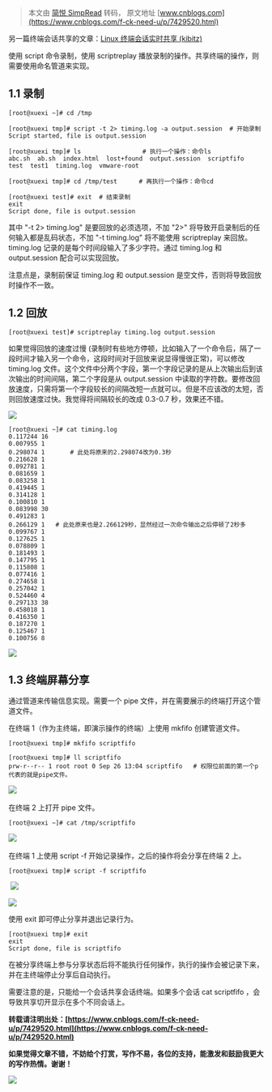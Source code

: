 > 本文由 [简悦 SimpRead](http://ksria.com/simpread/) 转码， 原文地址 [www.cnblogs.com](https://www.cnblogs.com/f-ck-need-u/p/7429520.html)

另一篇终端会话共享的文章：[Linux 终端会话实时共享 (kibitz)](https://www.cnblogs.com/f-ck-need-u/p/9583753.html)

使用 script 命令录制，使用 scriptreplay 播放录制的操作。共享终端的操作，则需要使用命名管道来实现。

1.1 录制
------

```
[root@xuexi ~]# cd /tmp

[root@xuexi tmp]# script -t 2> timing.log -a output.session  # 开始录制
Script started, file is output.session

```

```
[root@xuexi tmp]# ls                 # 执行一个操作：命令ls
abc.sh  ab.sh  index.html  lost+found  output.session  scriptfifo  test  test1  timing.log  vmware-root

[root@xuexi tmp]# cd /tmp/test      # 再执行一个操作：命令cd

```

```
[root@xuexi test]# exit  # 结束录制
exit
Script done, file is output.session

```

其中 "-t 2> timing.log" 是要回放的必须选项，不加 "2>" 将导致开启录制后的任何输入都是乱码状态，不加 "-t timing.log" 将不能使用 scriptreplay 来回放。timing.log 记录的是每个时间段输入了多少字符。通过 timing.log 和 output.session 配合可以实现回放。

注意点是，录制前保证 timing.log 和 output.session 是空文件，否则将导致回放时操作不一致。

1.2 回放
------

```
[root@xuexi test]# scriptreplay timing.log output.session

```

如果觉得回放的速度过慢 (录制时有些地方停顿，比如输入了一个命令后，隔了一段时间才输入另一个命令，这段时间对于回放来说显得慢很正常)，可以修改 timing.log 文件。这个文件中分两个字段，第一个字段记录的是从上次输出后到该次输出的时间间隔，第二个字段是从 output.session 中读取的字符数。要修改回放速度，只需将第一个字段较长的间隔改短一点就可以。但是不应该改的太短，否则回放速度过快。我觉得将间隔较长的改成 0.3-0.7 秒，效果还不错。

[![](http://common.cnblogs.com/images/copycode.gif)](javascript:void(0); "复制代码")

```
[root@xuexi ~]# cat timing.log
0.117244 16
0.007955 1
0.298074 1       # 此处将原来的2.298074改为0.3秒
0.216628 1
0.092781 1
0.081659 1
0.083258 1
0.419445 1
0.314128 1
0.100810 1
0.083998 30
0.491283 1
0.266129 1   # 此处原来也是2.266129秒，显然经过一次命令输出之后停顿了2秒多
0.099767 1
0.127625 1
0.078809 1
0.181493 1
0.147795 1
0.115808 1
0.077416 1
0.274658 1
0.257042 1
0.524460 4
0.297133 38
0.458018 1
0.416350 1
0.187270 1
0.125467 1
0.100756 8

```

[![](http://common.cnblogs.com/images/copycode.gif)](javascript:void(0); "复制代码")

1.3 终端屏幕分享
----------

通过管道来传输信息实现。需要一个 pipe 文件，并在需要展示的终端打开这个管道文件。

在终端 1（作为主终端，即演示操作的终端）上使用 mkfifo 创建管道文件。

```
[root@xuexi tmp]# mkfifo scriptfifo

[root@xuexi tmp]# ll scriptfifo
prw-r--r-- 1 root root 0 Sep 26 13:04 scriptfifo   # 权限位前面的第一个p代表的就是pipe文件。

```

![](https://images2017.cnblogs.com/blog/733013/201708/733013-20170825200421605-2073081875.png) 

在终端 2 上打开 pipe 文件。

```
[root@xuexi ~]# cat /tmp/scriptfifo

```

![](https://images2017.cnblogs.com/blog/733013/201708/733013-20170825200439636-531572923.png) 

在终端 1 上使用 script -f 开始记录操作，之后的操作将会分享在终端 2 上。

```
[root@xuexi tmp]# script -f scriptfifo

```

 ![](https://images2017.cnblogs.com/blog/733013/201708/733013-20170825200455511-557663889.png)

![](https://images2017.cnblogs.com/blog/733013/201708/733013-20170825200500464-2021334641.png)

使用 exit 即可停止分享并退出记录行为。

```
[root@xuexi tmp]# exit
exit
Script done, file is scriptfifo

```

在被分享终端上参与分享状态后将不能执行任何操作，执行的操作会被记录下来，并在主终端停止分享后自动执行。

需要注意的是，只能给一个会话共享会话终端。如果多个会话 cat scriptfifo ，会导致共享切开显示在多个不同会话上。

**转载请注明出处：[https://www.cnblogs.com/f-ck-need-u/p/7429520.html](https://www.cnblogs.com/f-ck-need-u/p/7429520.html)**

**如果觉得文章不错，不妨给个打赏，写作不易，各位的支持，能激发和鼓励我更大的写作热情。谢谢！**  

![](https://files.cnblogs.com/files/f-ck-need-u/wealipay.bmp)